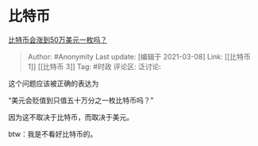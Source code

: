 # 比特币
[比特币会涨到50万美元一枚吗？](https://www.zhihu.com/question/447492180/answer/1768669322)

> Author: #Anonymity
> Last update: [编辑于 2021-03-08]
> Link: [[比特币 1]] [[比特币 3]]
> Tag: #时政
> 评论区:
> 泛讨论:

这个问题应该被正确的表达为

“美元会贬值到只值五十万分之一枚比特币吗？”

因为这不取决于比特币，而取决于美元。

btw：我是不看好比特币的。
